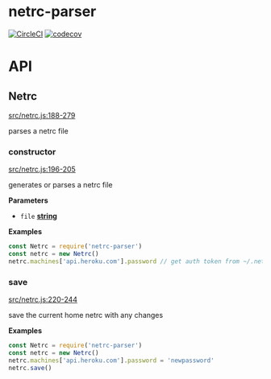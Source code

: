 # netrc-parser

[![CircleCI](https://circleci.com/gh/dickeyxxx/node-netrc-parser.svg?style=svg)](https://circleci.com/gh/dickeyxxx/node-netrc-parser)
[![codecov](https://codecov.io/gh/dickeyxxx/node-netrc-parser/branch/master/graph/badge.svg)](https://codecov.io/gh/dickeyxxx/node-netrc-parser)

# API

<!-- Generated by documentation.js. Update this documentation by updating the source code. -->

## Netrc

[src/netrc.js:188-279](https://github.com/dickeyxxx/node-netrc-parser/blob/ee085f2ba796812fab5efd40fe0b2316d20ccdd6/src/netrc.js#L188-L279 "Source code on GitHub")

parses a netrc file

### constructor

[src/netrc.js:196-205](https://github.com/dickeyxxx/node-netrc-parser/blob/ee085f2ba796812fab5efd40fe0b2316d20ccdd6/src/netrc.js#L196-L205 "Source code on GitHub")

generates or parses a netrc file

**Parameters**

-   `file` **[string](https://developer.mozilla.org/en-US/docs/Web/JavaScript/Reference/Global_Objects/String)** 

**Examples**

```javascript
const Netrc = require('netrc-parser')
const netrc = new Netrc()
netrc.machines['api.heroku.com'].password // get auth token from ~/.netrc
```

### save

[src/netrc.js:220-244](https://github.com/dickeyxxx/node-netrc-parser/blob/ee085f2ba796812fab5efd40fe0b2316d20ccdd6/src/netrc.js#L220-L244 "Source code on GitHub")

save the current home netrc with any changes

**Examples**

```javascript
const Netrc = require('netrc-parser')
const netrc = new Netrc()
netrc.machines['api.heroku.com'].password = 'newpassword'
netrc.save()
```
